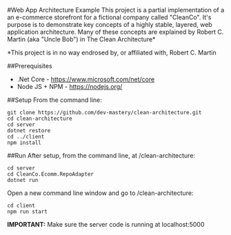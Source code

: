 #Web App Architecture Example
This project is a partial implementation of a an e-commerce storefront for a fictional company called "CleanCo". It's purpose is to demonstrate key concepts of a highly stable, layered, web application architecture.
Many of these concepts are explained by Robert C. Martin (aka "Uncle Bob") in The Clean Architecture*

*This project is in no way endrosed by, or affiliated with, Robert C. Martin

##Prerequisites
* .Net Core - https://www.microsoft.com/net/core 
* Node JS + NPM - https://nodejs.org/ 

##Setup
From the command line:

    git clone https://github.com/dev-mastery/clean-architecture.git
    cd clean-architecture
    cd server 
    dotnet restore
    cd ../client
    npm install
    
##Run
After setup, from the command line, at /clean-architecture:

    cd server
    cd CleanCo.Ecomm.RepoAdapter
    dotnet run

Open a new command line window and go to /clean-architecture:

    cd client
    npm run start
    
**IMPORTANT:** Make sure the server code is running at localhost:5000
